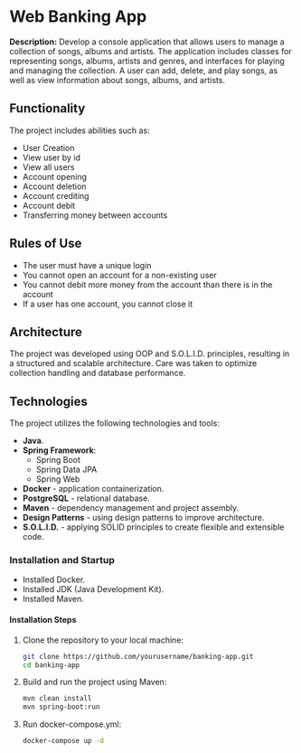 
# Web Banking App

**Description:** Develop a console application that allows users to manage a collection of songs, albums and artists. 
The application includes classes for representing songs, albums, artists and genres, and interfaces for playing and managing the collection. A user can add, delete, and play songs, as well as view information about songs, albums, and artists.

## Functionality

The project includes abilities such as:

- User Creation
- View user by id
- View all users
- Account opening
- Account deletion
- Account crediting
- Account debit
- Transferring money between accounts

## Rules of Use

- The user must have a unique login
- You cannot open an account for a non-existing user
- You cannot debit more money from the account than there is in the account
- If a user has one account, you cannot close it

## Architecture

The project was developed using OOP and S.O.L.I.D. principles, resulting in a structured and scalable architecture. Care was taken to optimize collection handling and database performance.

## Technologies

The project utilizes the following technologies and tools:

- **Java**.
- **Spring Framework**:
  - Spring Boot
  - Spring Data JPA
  - Spring Web
- **Docker** - application containerization.
- **PostgreSQL** - relational database.
- **Maven** - dependency management and project assembly.
- **Design Patterns** - using design patterns to improve architecture.
- **S.O.L.I.D.** - applying SOLID principles to create flexible and extensible code.

### Installation and Startup

- Installed Docker.
- Installed JDK (Java Development Kit).
- Installed Maven.

#### Installation Steps

1. Clone the repository to your local machine:
   ```bash
   git clone https://github.com/yourusername/banking-app.git
   cd banking-app
2. Build and run the project using Maven:
   ```bash
   mvn clean install
   mvn spring-boot:run
3. Run docker-compose.yml:
   ```bash
   docker-compose up -d
